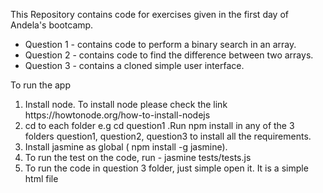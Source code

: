 <html>
	<head>
		<title>Read me file for Bootcamp self learning clinic</title>
	</head>
	<body>
		<p>
		This Repository contains code for exercises given in the first day of Andela's bootcamp.</p>
		<ul>
		<li> Question 1 - contains code to perform a binary search in an array.</li>
		<li> Question 2 - contains code to find the difference between two arrays. </li>
		<li> Question 3 - contains a cloned simple user interface.</li>
		</ul>
		To run the app
		<ol>
			<li> Install node. To install node please check the link https://howtonode.org/how-to-install-nodejs </li>
			<li> cd to each folder e.g cd question1 .Run npm install in any of the 3 folders question1, question2, question3 to install all the requirements. </li>
			<li> Install jasmine as global ( npm install -g jasmine). </li>
			<li> To run the test on the code, run - jasmine tests/tests.js </li>
			<li> To run the code in question 3 folder, just simple open it. It is a simple html file</li>
		</ol>
	</body>
 </html>